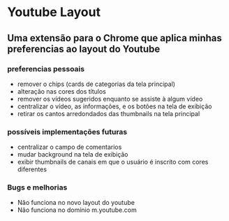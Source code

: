 # Youtube Layout
## Uma extensão para o Chrome que aplica minhas preferencias ao layout do Youtube 
### preferencias pessoais
* remover o chips (cards de categorias da tela principal)
* alteração nas cores dos títulos
* remover os vídeos sugeridos enquanto se assiste à algum vídeo
* centralizar o vídeo, as informações, e os botões na tela de exibição
* retirar os cantos arredondados das thumbnails na tela principal


### possíveis implementações futuras
* centralizar o campo de comentarios
* mudar background na tela de exibição
* exibir thumbnails de canais em que o usuário é inscrito com cores diferentes

### Bugs e melhorias
* Não funciona no novo layout do youtube
* Não funciona no domínio m.youtube.com

